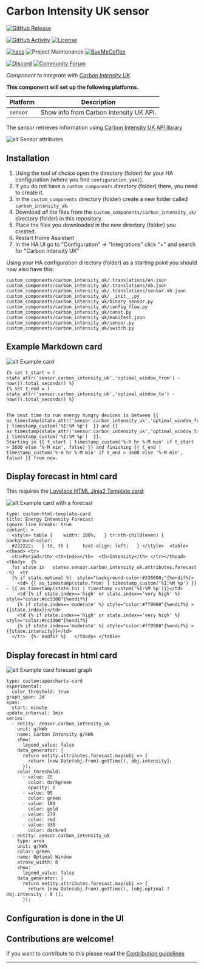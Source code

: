 # Carbon Intensity UK sensor

[![GitHub Release][releases-shield]][releases]

[![GitHub Activity][commits-shield]][commits]
[![License][license-shield]](LICENSE)

[![hacs][hacsbadge]][hacs]
![Project Maintenance][maintenance-shield]
[![BuyMeCoffee][buymecoffeebadge]][buymecoffee]

[![Discord][discord-shield]][discord]
[![Community Forum][forum-shield]][forum]

_Component to integrate with [Carbon Intensity UK][carbon_intensity_uk]._

**This component will set up the following platforms.**

Platform | Description
-- | --
`sensor` | Show info from Carbon Intensity UK API.

The sensor retrieves information using [Carbon Intensity UK API library](https://github.com/jscruz/carbonintensity)

![alt Sensor attributes][attributesimg]

## Installation

1. Using the tool of choice open the directory (folder) for your HA configuration (where you find `configuration.yaml`).
2. If you do not have a `custom_components` directory (folder) there, you need to create it.
3. In the `custom_components` directory (folder) create a new folder called `carbon_intensity_uk`.
4. Download _all_ the files from the `custom_components/carbon_intensity_uk/` directory (folder) in this repository.
5. Place the files you downloaded in the new directory (folder) you created.
6. Restart Home Assistant
7. In the HA UI go to "Configuration" -> "Integrations" click "+" and search for "Carbon Intensity UK"

Using your HA configuration directory (folder) as a starting point you should now also have this:

```text
custom_components/carbon_intensity_uk/.translations/en.json
custom_components/carbon_intensity_uk/.translations/nb.json
custom_components/carbon_intensity_uk/.translations/sensor.nb.json
custom_components/carbon_intensity_uk/__init__.py
custom_components/carbon_intensity_uk/binary_sensor.py
custom_components/carbon_intensity_uk/config_flow.py
custom_components/carbon_intensity_uk/const.py
custom_components/carbon_intensity_uk/manifest.json
custom_components/carbon_intensity_uk/sensor.py
custom_components/carbon_intensity_uk/switch.py
```

## Example Markdown card

![alt Example card](markdowncard.png)

```
{% set t_start = (  state_attr('sensor.carbon_intensity_uk','optimal_window_from') - now()).total_seconds() %}
{% set t_end = (  state_attr('sensor.carbon_intensity_uk','optimal_window_to') - now()).total_seconds() %}


The best time to run energy hungry devices is between {{ as_timestamp(state_attr('sensor.carbon_intensity_uk','optimal_window_from')) | timestamp_custom('%I:%M %p')  }} and {{ as_timestamp(state_attr('sensor.carbon_intensity_uk','optimal_window_to')) | timestamp_custom('%I:%M %p')  }}.
Starting in {{ t_start | timestamp_custom('%-H hr %-M min' if t_start > 3600 else '%-M min', false) }} and finishing {{ t_end | timestamp_custom('%-H hr %-M min' if t_end > 3600 else '%-M min', false) }} from now.

```

## Display forecast in html card

This requires the [Lovelace HTML Jinja2 Template card](https://github.com/PiotrMachowski/Home-Assistant-Lovelace-HTML-Jinja2-Template-card):

![alt Example card with a forecast](forecastcard.png)

```
type: custom:html-template-card
title: Energy Intensity Forecast
ignore_line_breaks: true
content: >
  <style> table {    width: 100%;   } tr:nth-child(even) {     background-color:
  #222222;   } td, th {     text-align: left;   } </style>  <table> <thead> <tr>
  <th>Period</th> <th>Index</th>  <th>Intensity</th> </tr></thead> <tbody>  {%
  for state in   states.sensor.carbon_intensity_uk.attributes.forecast -%}  <tr
  {% if state.optimal %}  style="background-color:#336600;"{%endif%}>
    <td> {{ as_timestamp(state.from) | timestamp_custom('%I:%M %p') }} - {{ as_timestamp(state.to) | timestamp_custom('%I:%M %p')}}</td>
    <td {% if state.index=='high' or state.index=='very high' %} style="color:#cc3300"{%endif%}
    {% if state.index=='moderate' %} style="color:#ff9900"{%endif%} >  {{state.index}}</td>
    <td {% if state.index=='high' or state.index=='very high' %} style="color:#cc3300"{%endif%}
    {% if state.index=='moderate' %} style="color:#ff9900"{%endif%} >  {{state.intensity}}</td>
  </tr>  {%- endfor %}   </tbody> </table> 
```

## Display forecast in html card

![alt Example card forecast graph](graph.png)

```
type: custom:apexcharts-card
experimental:
  color_threshold: true
graph_span: 2d
span:
  start: minute
update_interval: 1min
series:
  - entity: sensor.carbon_intensity_uk
    unit: g/kWh
    name: Carbon Intensity g/kWh
    show:
      legend_value: false
    data_generator: |
      return entity.attributes.forecast.map(obj => {
        return [new Date(obj.from).getTime(), obj.intensity];
      });
    color_threshold:
      - value: 25
        color: darkgreen
        opacity: 1
      - value: 95
        color: green
      - value: 180
        color: gold
      - value: 279
        color: red
      - value: 330
        color: darkred
  - entity: sensor.carbon_intensity_uk
    type: area
    unit: g/kWh
    color: green
    name: Optimal Window
    stroke_width: 0
    show:
      legend_value: false
    data_generator: |
      return entity.attributes.forecast.map(obj => {
        return [new Date(obj.from).getTime(), (obj.optimal ? obj.intensity : 0 )];
      });
```



## Configuration is done in the UI

<!---->

## Contributions are welcome!

If you want to contribute to this please read the [Contribution guidelines](CONTRIBUTING.md)

***

[carbon_intensity_uk]: https://github.com/jscruz/sensor.carbon_intensity_uk
[buymecoffee]: https://www.buymeacoffee.com/jscruz
[buymecoffeebadge]: https://img.shields.io/badge/buy%20me%20a%20coffee-donate-yellow.svg?style=for-the-badge
[commits-shield]: https://img.shields.io/github/commit-activity/y/jscruz/sensor.carbon_intensity_uk?style=for-the-badge
[commits]: https://github.com/jscruz/sensor.carbon_intensity_uk/commits/master
[hacs]: https://github.com/custom-components/hacs
[hacsbadge]: https://img.shields.io/badge/HACS-Custom-orange.svg?style=for-the-badge
[discord]: https://discord.gg/Qa5fW2R
[discord-shield]: https://img.shields.io/discord/330944238910963714.svg?style=for-the-badge
[attributesimg]: attributes.png
[forum-shield]: https://img.shields.io/badge/community-forum-brightgreen.svg?style=for-the-badge
[forum]: https://community.home-assistant.io/
[license-shield]: https://img.shields.io/github/license/jscruz/sensor.carbon_intensity_uk.svg?style=for-the-badge
[maintenance-shield]: https://img.shields.io/badge/maintainer-Jorge%20Cruz%20%40jscruz-blue.svg?style=for-the-badge
[releases-shield]: https://img.shields.io/github/release/jscruz/sensor.carbon_intensity_uk.svg?style=for-the-badge
[releases]: https://github.com/jscruz/sensor.carbon_intensity_uk/releases
